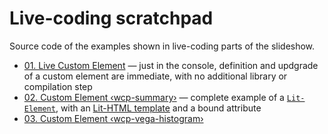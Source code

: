 # Live-coding scratchpad

Source code of the examples shown in live-coding parts of the slideshow.

* [01. Live Custom Element](01-live-custom-element/) — just in the console, definition and updgrade of a custom element are immediate, with no additional library or compilation step
* [02. Custom Element ‹wcp-summary›](02-wcp-summary/) — complete example of a [`Lit-Element`](https://lit-element.polymer-project.org/), with an [Lit-HTML template](https://lit-html.polymer-project.org/) and a bound attribute
* [03. Custom Element ‹wcp-vega-histogram›](03-wcp-vega-histogram/)